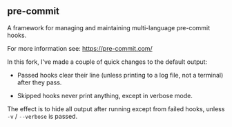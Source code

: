 ## pre-commit

A framework for managing and maintaining multi-language pre-commit hooks.

For more information see: https://pre-commit.com/


In this fork, I've made a couple of quick changes to the default output:

* Passed hooks clear their line (unless printing to a log file, not a terminal) after they pass.

* Skipped hooks never print anything, except in verbose mode.

The effect is to hide all output after running except from failed hooks, unless `-v` / `--verbose` is passed.
